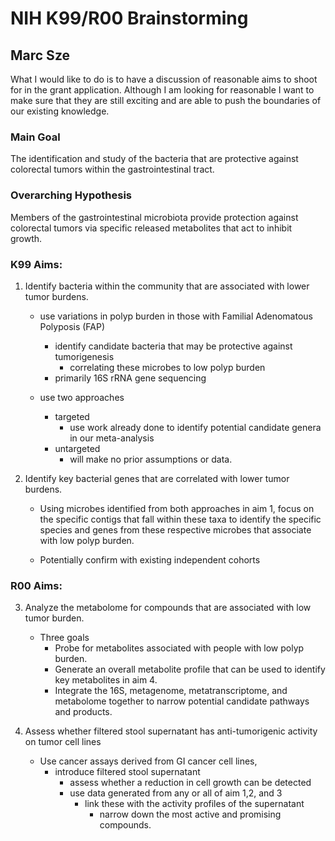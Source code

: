 # NIH K99/R00 Brainstorming
## Marc Sze

What I would like to do is to have a discussion of reasonable aims to shoot for in the grant application. Although I am looking for reasonable I want to make sure that they are still exciting and are able to push the boundaries of our existing knowledge.

### Main Goal

The identification and study of the bacteria that are protective against colorectal tumors within the gastrointestinal tract.

### Overarching Hypothesis

Members of the gastrointestinal microbiota provide protection against colorectal tumors via specific released metabolites that act to inhibit growth.

### K99 Aims:

1. Identify bacteria within the community that are associated with lower tumor burdens.

	* use variations in polyp burden in those with Familial Adenomatous Polyposis (FAP) 
		* identify candidate bacteria that may be protective against tumorigenesis 
			* correlating these microbes to low polyp burden
		* primarily 16S rRNA gene sequencing 

	* use two approaches 
		* targeted
			* use work already done to identify potential candidate genera in our meta-analysis
		* untargeted
			* will make no prior assumptions or data.   

2. Identify key bacterial genes that are correlated with lower tumor burdens.

	* Using microbes identified from both approaches in aim 1, focus on the specific contigs that fall within these taxa to identify the specific species and genes from these respective microbes that associate with low polyp burden. 

	* Potentially confirm with existing independent cohorts


### R00 Aims:

3. Analyze the metabolome for compounds that are associated with low tumor burden.

	* Three goals 
		* Probe for metabolites associated with people with low polyp burden. 
		* Generate an overall metabolite profile that can be used to identify key metabolites in aim 4. 
		* Integrate the 16S, metagenome, metatranscriptome, and metabolome together to narrow potential candidate pathways and products.


4. Assess whether filtered stool supernatant has anti-tumorigenic activity on tumor cell lines

	* Use cancer assays derived from GI cancer cell lines, 
		* introduce filtered stool supernatant 
			* assess whether a reduction in cell growth can be detected 
			* use data generated from any or all of aim 1,2, and 3
				* link these with the activity profiles of the supernatant 
					* narrow down the most active and promising compounds. 
